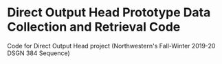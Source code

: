 # Direct Output Head Prototype Data Collection and Retrieval Code
Code for Direct Output Head project (Northwestern's Fall-Winter 2019-20 DSGN 384 Sequence)
